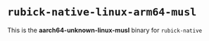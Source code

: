 # `rubick-native-linux-arm64-musl`

This is the **aarch64-unknown-linux-musl** binary for `rubick-native`

